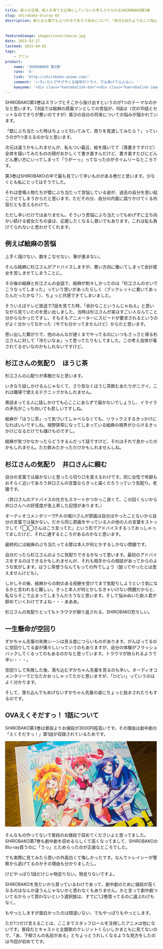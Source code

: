 ```yaml
---
title: 新人の立場、新人を育てる立場としていろいろ考えさせられるSHIROBAKO第3巻
slug: shirobako-bluray-03
description: 新人なら誰でもぶつかるであろう悩みについて、「自分も似たようなこと悩んでたなぁ」とかいろいろ考えさせられました。過去の自分を思い出してツライところもあるんですが、壁にぶち当たってもなお立ち向かう登場人物たちに励まされるのが救いです。


featuredimage: images/cover/movie.jpg
date: 2015-02-27
lastmod: 2015-04-01
tags: 
    - アニメ
product:
    name: 'SHIROBAKO 第3巻'
    rate: '4'
    link: 'http://shirobako-anime.com/'
    comment: 'いろいろとグサグサくる描写がツライ、でも負けてらんない。'
    kaeyome: '<div class="kaerebalink-box"><div class="kaerebalink-image"><a href="http://www.amazon.co.jp/exec/obidos/ASIN/B00OJXVTZE/illusionspace-22/ref=nosim/" rel="nofollow" target="_blank"><img src="https://ecx.images-amazon.com/images/I/51BGtUFelYL._SL160_.jpg" style="border: none;" /></a></div><div class="kaerebalink-info"><div class="kaerebalink-name"><a href="http://www.amazon.co.jp/exec/obidos/ASIN/B00OJXVTZE/illusionspace-22/ref=nosim/" rel="nofollow" target="_blank">SHIROBAKO 第3巻 (初回生産限定版) [Blu-ray]</a><div class="kaerebalink-powered-date">posted with <a href="http://kaereba.com" rel="nofollow" target="_blank">カエレバ</a></div></div><div class="kaerebalink-detail">木村珠莉 ワーナー・ブラザース・ホームエンターテイメント 2015-02-25    </div><div class="kaerebalink-link1"><div class="shoplinkamazon"><a href="http://www.amazon.co.jp/gp/search?keywords=shirobako%20blu-ray%20%91%E63%8A%AA&__mk_ja_JP=%83J%83%5E%83J%83i&tag=illusionspace-22" rel="nofollow" target="_blank">Amazon</a></div><div class="shoplinkrakuten"><a href="http://hb.afl.rakuten.co.jp/hgc/0e95387f.f2aef20d.0e953880.25e412bd/?pc=http%3A%2F%2Fsearch.rakuten.co.jp%2Fsearch%2Fmall%2Fshirobako%2520blu-ray%2520%25E7%25AC%25AC3%25E5%25B7%25BB%2F-%2Ff.1-p.1-s.1-sf.0-st.A-v.2%3Fx%3D0%26scid%3Daf_ich_link_urltxt%26m%3Dhttp%3A%2F%2Fm.rakuten.co.jp%2F" rel="nofollow" target="_blank">楽天市場</a></div><div class="shoplinkyahoo"><a href="http://ck.jp.ap.valuecommerce.com/servlet/referral?sid=3085416&pid=882193779&vc_url=http%3A%2F%2Fsearch.shopping.yahoo.co.jp%2Fsearch%3Fp%3Dshirobako%2520blu-ray%2520%25E7%25AC%25AC3%25E5%25B7%25BB" rel="nofollow"  target="_blank">Yahooショッピング<img src="https://ad.jp.ap.valuecommerce.com/servlet/gifbanner?sid=3085416&pid=882193779" height="1" width="1" border="0"></a></div></div></div><div class="booklink-footer" style="clear: left"></div></div>'
---
```


SHIROBAKO第3巻はスランプとそこから抜け出すというのが1つのテーマなのかなと思います。7,8話では絵麻の原画マンとしての苦悩が、9話は（次の10話とセットなのできりが悪いのですが）美沙の自分の将来についての悩みが描かれています。

「壁にぶち当たった時はちょっと引いてみて、周りを見渡してみたら？」っていうのが1つ言えるのかなと思います。

次元は違うかもしれませんが、私もつい最近、絵を描いてて（落書きですけど）全体を描いてみたものの顔がおかしくて書き直すんだけど、書き直すたびにどんどん悪い方にいってしまって「うがーっ」ってなったのがタイムリーなところです。

第3巻はSHIROBAKOの中で最も見ていて辛いものがある巻だと思います。少なくとも私にとってはそうでした。

それは登場人物たちが壁にぶち当たって苦悩している姿が、過去の自分を思い起こさせてしまうからだと思います。ただその分、自分の内面に語りかけてくる内容だとも言えるわけで。

ただし辛いだけではありません。そういう苦悩にぶち当たってもめげずに立ち向かい続ける彼女たちの姿は、応援したくなるし救いでもあります。これは私も負けてられないと思わせてくれます。


## 例えば絵麻の苦悩


上手く描けない、数をこなせない、筆が進まない。

そんな絵麻に杉江さんがアドバイスしますが、悪い方向に働いてしまって余計彼女を苦しませてしまうことに。

その後の絵麻と杉江さんの会話で、絵麻が刺々しかったのは「杉江さんのせいでこうなってしまった」っていう思いがあったらしく（ブックレットに書いてあったんだったかな？）、ちょっと共感できてしまいました。

そういえばテレビ放送で7話を見てた時、「余計なこというんじゃねえ」と思いながら見ていたのを思い出しました。当時は杉江さんが実はすごい人なんてこと分からなかったですし、そもそもアニメーターにスピードが要求されるというのがよく分かってなかった（今でも分かってませんけど）からだと思います。

思い出した繋がりで、他のみんなが遅くまでやってるのにいつもさっさと帰る杉江さんに対して「冷たいなぁ」って思ってたりもしてました。この考え自体が毒されてるせいなのかもしれないですけど。


## 杉江さんの気配り　ほうじ茶


杉江さんの心配りが素敵だなと思います。

いきなり話しかけるんじゃなくて、さり気なくほうじ茶飲むあたりがニクイ。これは職場で使えるテクニックかもしれません。

煮詰まってる人に話しかけても心ここにあらずで届かないでしょうし、イライラの矛先がこっち向いても悲しいですしね。

絵麻が「ほうじ茶」って気づいてしゃべらなくても、リラックスするきっかけになればいいですしね。視野狭窄になってしまっている絵麻の視界がひらけるきっかけになるだけでも儲けものですし。

絵麻が気づかなかったらどうするんだって話ですけど、それはそれで良かったのかもしれません。ただ飲みたかっただけかもしれませんしね。


## 杉江さんの気配り　井口さんに頼む


自分の言葉では届かないと思ったら切り口を変えるわけです。同じ女性で年齢もおそらく近いであろう井口さんの言葉ならきっと届くだろうっていう気配り。老獪です。

（井口さんのアドバイスの仕方もスマートかつかっこ良くて、この回くらいから井口さんへの好感度が急上昇した記憶があります。）

オーディオコメンタリーでP.A.の堀川さんが原画は自分はやったことないから自分の言葉では届かない。だから同じ原画をやっている人の他の人の言葉をストックして「◯◯さんはこう言ってた」という形でアドバイスするっておっしゃってましたけど、それに通ずるところがあるのかなと思います。

最終的には絵麻のぶち当たってる壁は本人が何とかするしかない問題です。

自分だったら杉江さんのように気配りできるかなって思います。最初のアドバイスをするのはできるかもしれませんが、それも相手からの相談があってからのような気がします。ほうじ茶使うなんてもっての外でしょう（狙ってやったとは思えませんけども）。

しかしその後、絵麻からの刺のある拒絶を受けてまで気配りしようという気になるかと言われると難しい。きっと本人が何とかしなきゃいけない問題だからと、私ならそこで止まってしまうんだろうなと思います。そして悩みぬいた新人君が辞めていくわけですよね・・・あああ。

杉江さんの気配りとってもトラウマが掘り返される、SHIROBAKO恐ろしい。


## 一生懸命が空回り


ずかちゃん先輩の失敗シーンは見る度につらいものがあります。がんばってるのに空回りしてる姿が痛々しいっていうのもありますが、自分の体験がフラッシュバックしてくるってのもあるのかなと思っています。トラウマが抉られるようで辛い・・・。

空回りして失敗した後、落ち込むずかちゃん先輩を見るのも辛い。オーディオコメンタリーでどなたかおっしゃってたかと思いますが、「ひどい」っていうのはよく分かります。

そして、落ち込んでもめげないずかちゃん先輩の姿にちょっと励まされたりもするのです。


## OVAえくそだすっ！ 1話について


SHIROBAKO第3巻は普段よりお値段が3000円程高いです。その理由は劇中劇の「えくそだすっ！」第1話が収録されているためです。

![えくそだすっ！　のパッケージ](f23aca94165b9d5024f14e06e063a5b6.jpg)

そんなもの作ってないで普段のお値段で収めてくださいよと思ってました。SHIROBAKO第7巻も劇中劇を収めるらしくて高くなってまして、SHIROBAKOのBlu-ray買うのに「うっ」とためらったのが正直なところでした。

でも実際に見てみたら思いの外面白くて悔しかったです。なんでトレイシーが警察から逃げてるのかその理由も分かりましたし。

けどやっぱり1話だけじゃ物足りない。物足りないですよ。

SHIROBAKOを見たいから買っているわけであって、劇中劇のために値段が高くなるのはなんか違うんじゃないかと思わなくもありません。かと言って劇中劇ついてるからって買わないという選択肢は、すでに1,2巻買ってるのに選ぶわけもなく。

もやっとしますが面白かったのは間違いない、でもやっぱりもやっとします。

ただ1つだけ言えることは、ここまでスタッフロールを注視したアニメは他にないです。普段だとキャストと主題歌のクレジットくらいしかまともに見てないので、「あ、下柳さんの名前がある」とちょっとうれしくなるような見方をしたのは今回が初めてです。


  